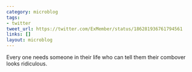 ```yaml
---
category: microblog
tags:
- twitter
tweet_url: https://twitter.com/ExMember/status/186281936761794561
links: []
layout: microblog
---
```

Every one needs someone in their life who can tell them their combover looks ridiculous.
